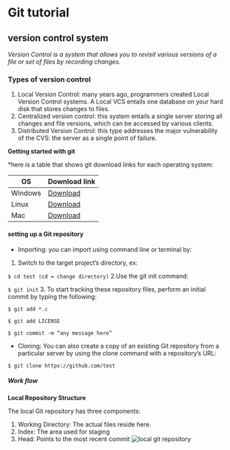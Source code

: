 # Git tutorial
## version control system
*Version Control is a system that allows you to revisit various versions of a file or set of files by recording changes.*
 ### Types of version control
 1. Local Version Control: many years ago, programmers created Local Version Control systems. A Local VCS entails one database on your hard disk that stores changes to files.
 2. Centralized version control: this system entails a single server storing all changes and file versions, which can be accessed by various clients.
 3. Distributed Version Control: this type addresses the major vulnerability of the CVS: the server as a single point of failure.

 **Getting started with git**
 
 *here is a table that shows git download links for each operating system:

 |OS      | Download link |
| ----------- | ----------- |
| Windows     | [Download](http://git-scm.com/download/win)       |
| Linux  | [Download](http://git-scm.com/download/linux)       |
|Mac   | [Download](http://git-scm.com/download/mac)     |

#### setting up a Git repository
- Importing: you can import using command line or terminal by:
1. Switch to the target project’s directory, ex:

`$ cd test (cd = change directory)`
2.Use the git init command:

`$ git init`
 3. To start tracking these repository files, perform an initial commit by typing the following:

`$ git add *.c`

`$ git add LICENSE`

`$ git commit -m “any message here”`

- Cloning: You can also create a copy of an existing Git repository from a particular server by using the clone command with a repository’s URL:

`$ git clone https://github.com/test`

##### Work flow
**Local Repository Structure**

The local Git repository has three components:

1. Working Directory: The actual files reside here.
2. Index: The area used for staging
3. Head: Points to the most recent commit
![local git repository](https://blog.udemy.com/wp-content/uploads/2015/08/image036.png)

